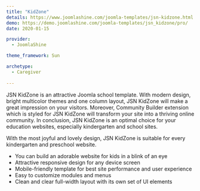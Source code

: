 ```yaml
---
title: "KidZone"
details: https://www.joomlashine.com/joomla-templates/jsn-kidzone.html
demo: https://demo.joomlashine.com/joomla-templates/jsn_kidzone/pro/
date: 2020-01-15

provider: 
  - JoomlaShine

theme_framework: Sun

archetype:
  - Caregiver
  
---
```


JSN KidZone is an attractive Joomla school template. With modern design, bright multicolor themes and one column layout, JSN KidZone will make a great impression on your visitors. Moreover, Community Builder extension which is styled for JSN KidZone will transform your site into a thriving online community. In conclusion, JSN KidZone is an optimal choice for your education websites, especially kindergarten and school sites.

With the most joyful and lovely design, JSN KidZone is suitable for every kindergarten and preschool website.

* You can build an adorable website for kids in a blink of an eye
* Attractive responsive design for any device screen
* Mobile-friendly template for best site performance and user experience
* Easy to customize modules and menus
* Clean and clear full-width layout with its own set of UI elements
